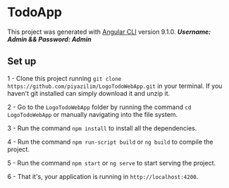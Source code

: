 # TodoApp

This project was generated with [Angular CLI](https://github.com/angular/angular-cli) version 9.1.0.
**_Username: Admin && Password: Admin_**


## Set up

1 - Clone this project running `git clone https://github.com/piyazilim/LogoTodoWebApp.git` in your terminal. If you haven't git installed can simply download it and unzip it.

2 - Go to the `LogoTodoWebApp` folder by running the command `cd LogoTodoWebApp` or manually navigating into the file system.

3 - Run the command `npm install` to install all the dependencies.

4 - Run the command `npm run-script build` or `ng build` to compile the project.

5 - Run the command `npm start` or `ng serve` to start serving the project.

6 - That it's, your application is running in `http://localhost:4200`.




